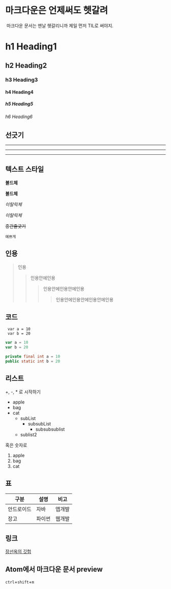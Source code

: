 # 마크다운은 언제써도 헷갈려

 마크다운 문서는 맨날 헷갈리니까 제일 먼저 TIL로 써야지.

# h1 Heading1
## h2 Heading2
### h3 Heading3
#### h4 Heading4
##### h5 Heading5
###### h6 Heading6


## 선긋기

___

---

***



## 텍스트 스타일

**볼드체**

__볼드체__

*이탈릭체*

_이탈릭체_

~~중간줄긋기~~

`예쁘게`


## 인용


> 인용
>> 인용안에인용
>>>인용안에인용안에인용
>>>>인용안에인용안에인용안에인용


## 코드
     var a = 10
     var b = 20


```js
var a = 10
var b = 20
```

```java
private final int a = 10
public static int b = 20
```

## 리스트

+, -, * 로 시작하기

+ apple
+ bag
+ cat
  + subList
    + subsubList
      + subsubsublist
  + sublist2

혹은 숫자로

1. apple
2. bag
3. cat



## 표

| 구분 | 설명 | 비고 |
| ------ | ----------- |----------- |
| 안드로이드   | 자바 | 앱개발 |
| 장고   | 파이썬 | 웹개발 |



## 링크

[장선옥의 깃헙](http://github.com/jangsunok)



## Atom에서 마크다운 문서 preview
`ctrl`+`shift`+`m`
